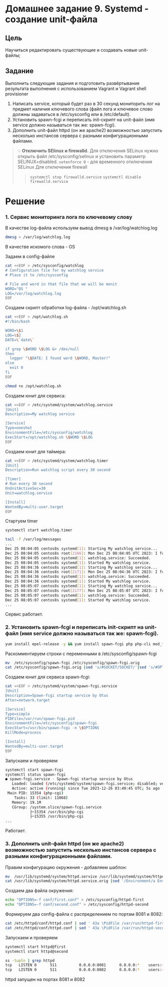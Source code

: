 # Домашнее задание 9. Systemd - создание unit-файла

## Цель

Научиться редактировать существующие и создавать новые unit-файлы;

## Задание

Выполнить следующие задания и подготовить развёртывание результата выполнения с использованием Vagrant и Vagrant shell provisioner

1. Написать service, который будет раз в 30 секунд мониторить лог на предмет наличия ключевого слова (файл лога и ключевое слово должны задаваться в /etc/sysconfig или в /etc/default).
2. Установить spawn-fcgi и переписать init-скрипт на unit-файл (имя service должно называться так же: spawn-fcgi).
3. Дополнить unit-файл httpd (он же apache2) возможностью запустить несколько инстансов сервера с разными конфигурационными файлами.

>💡 **Отключить SElinux и firewalld.**
>Для отключения SELinux нужно открыть файл /etc/sysconfig/selinux и установить параметр SELINUX=disabled. 
>`setenforce 0` - для временного отключения SELinux
>Для отключения firewall
>>`systemctl stop firewalld.service`
>`systemctl disable firewalld.service`

# Решение

### 1. Сервис мониторинга лога по ключевому слову

В качестве log-файла используем вывод dmesg в /var/log/watchlog.log

```bash
dmesg > /var/log/watchlog.log
```

В качестве искомого слова - OS

Задаем в config-файле

```bash
cat <<EOF > /etc/sysconfig/watchlog
# Configuration file for my watchlog service
# Place it to /etc/sysconfig

# File and word in that file that we will be monit
WORD="OS "
LOG=/var/log/watchlog.log
EOF
```

Создаем скрипт обработки log-файла - /opt/watchlog.sh

```bash
cat <<EOF > /opt/watchlog.sh
#!/bin/bash

WORD=\$1
LOG=\$2
DATE=\`date\`

if grep \$WORD \$LOG &> /dev/null
then
  logger "\$DATE: I found word \$WORD, Master!"
else
  exit 0
fi
EOF

chmod +x /opt/watchlog.sh
```

Создаем юнит для сервиса:

```bash
cat <<EOF > /etc/systemd/system/watchlog.service
[Unit]
Description=My watchlog service

[Service]
Type=oneshot
EnvironmentFile=/etc/sysconfig/watchlog
ExecStart=/opt/watchlog.sh \$WORD \$LOG
EOF
```

Создаем юнит для таймера:

```bash
cat <<EOF > /etc/systemd/system/watchlog.timer
[Unit]
Description=Run watchlog script every 30 second

[Timer]
# Run every 30 second
OnUnitActiveSec=30
Unit=watchlog.service

[Install]
WantedBy=multi-user.target
EOF
```

Стартуем timer

```bash
systemctl start watchlog.timer
```

```bash
tail -f /var/log/messages
...
Dec 25 08:04:05 centos8s systemd[1]: Starting My watchlog service...
Dec 25 08:04:05 centos8s root[2166]: Mon Dec 25 08:04:05 UTC 2023: I found word OS, Master!     
Dec 25 08:04:05 centos8s systemd[1]: watchlog.service: Succeeded.
Dec 25 08:04:05 centos8s systemd[1]: Started My watchlog service.
Dec 25 08:04:36 centos8s systemd[1]: Starting My watchlog service...
Dec 25 08:04:36 centos8s root[2171]: Mon Dec 25 08:04:36 UTC 2023: I found word OS, Master!     
Dec 25 08:04:36 centos8s systemd[1]: watchlog.service: Succeeded.
Dec 25 08:04:36 centos8s systemd[1]: Started My watchlog service.
Dec 25 08:05:07 centos8s systemd[1]: Starting My watchlog service...
Dec 25 08:05:07 centos8s root[2177]: Mon Dec 25 08:05:07 UTC 2023: I found word OS, Master!     
Dec 25 08:05:07 centos8s systemd[1]: watchlog.service: Succeeded.
Dec 25 08:05:07 centos8s systemd[1]: Started My watchlog service.
...
```

Сервис работает.

### 2. Установить spawn-fcgi и переписать init-скрипт на unit-файл (имя service должно называться так же: spawn-fcgi).

```bash
yum install epel-release -y && yum install spawn-fcgi php php-cli mod_fcgid httpd -y
```

Раскомментируем строки с переменными в /etc/sysconfig/spawn-fcgi

```bash
mv  /etc/sysconfig/spawn-fcgi /etc/sysconfig/spawn-fcgi.orig
cat /etc/sysconfig/spawn-fcgi.orig |sed 's/#SOCKET/SOCKET/'|sed 's/#OPTIONS/OPTIONS/'>/etc/sysconfig/spawn-fcgi
```

Создаем юнит для сервиса spawn-fcgi:

```bash
cat <<EOF > /etc/systemd/system/spawn-fcgi.service
[Unit]
Description=Spawn-fcgi startup service by Otus
After=network.target

[Service]
Type=simple
PIDFile=/var/run/spawn-fcgi.pid
EnvironmentFile=/etc/sysconfig/spawn-fcgi
ExecStart=/usr/bin/spawn-fcgi -n \$OPTIONS
KillMode=process

[Install]
WantedBy=multi-user.target
EOF
```

Запускаем и проверяем

```bash
systemctl start spawn-fcgi
systemctl status spawn-fcgi
● spawn-fcgi.service - Spawn-fcgi startup service by Otus
   Loaded: loaded (/etc/systemd/system/spawn-fcgi.service; disabled; vendor preset: disabled)
   Active: active (running) since Tue 2023-12-26 03:40:45 UTC; 5s ago
 Main PID: 15354 (php-cgi)
    Tasks: 33 (limit: 11068)
   Memory: 19.1M
   CGroup: /system.slice/spawn-fcgi.service
           ├─15354 /usr/bin/php-cgi
           ├─15355 /usr/bin/php-cgi
...
```

Работает.

### 3. Дополнить unit-файл httpd (он же apache2) возможностью запустить несколько инстансов сервера с разными конфигурационными файлами.

Правим конфигурацию окружения - добавляем шаблон:

```bash
mv  /usr/lib/systemd/system/httpd.service /usr/lib/systemd/system/httpd.service.orig
cat /usr/lib/systemd/system/httpd.service.orig |sed '/Environment/a EnvironmentFile=/etc/sysconfig/httpd-%I'>/usr/lib/systemd/system/httpd.service
```

Создаем два файла окружения:

```bash
echo "OPTIONS=-f conf/first.conf" > /etc/sysconfig/httpd-first
echo "OPTIONS=-f conf/second.conf" > /etc/sysconfig/httpd-second
```

Формируем два config-файла с распределением по портам 8081 и 8082:

```bash
cat /etc/httpd/conf/httpd.conf | sed ' 43a \PidFile /var/run/httpd-first.pid' | sed 's/Listen 80/Listen 8081/' > /etc/httpd/conf/first.conf
cat /etc/httpd/conf/httpd.conf | sed ' 43a \PidFile /var/run/httpd-second.pid' | sed 's/Listen 80/Listen 8082/' > /etc/httpd/conf/second.conf
```

Запускаем и проверяем

```bash
systemctl start httpd@first
systemctl start httpd@second

ss -tupln | grep httpd
tcp   LISTEN 0      511          0.0.0.0:8081      0.0.0.0:*    users:(("httpd",pid=16580,fd=3),("httpd",pid=16579,fd=3),("httpd",pid=16578,fd=3),("httpd",pid=16577,fd=3),("httpd",pid=16575,fd=3))
tcp   LISTEN 0      511          0.0.0.0:8082      0.0.0.0:*    users:(("httpd",pid=16810,fd=3),("httpd",pid=16809,fd=3),("httpd",pid=16808,fd=3),("httpd",pid=16807,fd=3),("httpd",pid=16805,fd=3))
```

httpd запущен на портах 8081 и 8082
